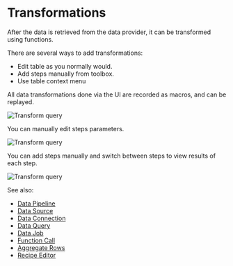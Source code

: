 <!-- TITLE: Query View -->
<!-- SUBTITLE: -->

# Transformations

After the data is retrieved from the data provider, it can be transformed using functions.

There are several ways to add transformations: 
 * Edit table as you normally would.
 * Add steps manually from toolbox.
 * Use table context menu
 
All data transformations done via the UI are recorded as macros, and can be replayed.

![Transform query](../uploads/gifs/query-transform-1a.gif "Transform Query") 

You can manually edit steps parameters.

![Transform query](../uploads/gifs/query-transform-2a.gif "Transform Query") 

You can add steps manually and switch between steps to view results of each step.

![Transform query](../uploads/gifs/query-transform-3a.gif "Transform Query") 

See also:

  * [Data Pipeline](../access/data-pipeline.md)
  * [Data Source](../access/data-source.md)
  * [Data Connection](../access/data-connection.md)
  * [Data Query](../access/data-query.md)
  * [Data Job](../access/data-job.md)
  * [Function Call](../overview/functions/function-call.md)
  * [Aggregate Rows](aggregate-rows.md)
  * [Recipe Editor](recipe-editor.md)
